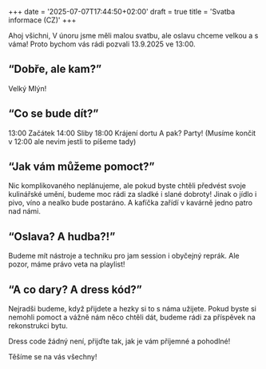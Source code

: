 +++
date = '2025-07-07T17:44:50+02:00'
draft = true
title = 'Svatba informace (CZ)'
+++

Ahoj všichni,
V únoru jsme měli malou svatbu, ale oslavu chceme velkou a s váma! Proto bychom vás rádi pozvali 13.9.2025 ve 13:00.

## “Dobře, ale kam?”

Velký Mlýn!


## “Co se bude dít?”

13:00 Začátek
14:00 Sliby
18:00 Krájení dortu
A pak? Party!
(Musíme končit v 12:00 ale nevim jestli to píšeme tady)

## “Jak vám můžeme pomoct?”

Nic komplikovaného neplánujeme, ale pokud byste chtěli předvést svoje kulinářské umění, budeme moc rádi za sladké i slané dobroty!
Jinak o jídlo i pivo, víno a nealko bude postaráno. A kafíčka zařídí v kavárně jedno patro nad námi. 

## “Oslava? A hudba?!”

Budeme mít nástroje a techniku pro jam session i obyčejný reprák. Ale pozor, máme právo veta na playlist!

## “A co dary? A dress kód?”

Nejradši budeme, když přijdete a hezky si to s náma užijete. Pokud byste si nemohli pomoct a vážně nám něco chtěli dát, budeme rádi za příspěvek na rekonstrukci bytu.

Dress code žádný není, přijďte tak, jak je vám příjemné a pohodlné!

Těšíme se na vás všechny!
